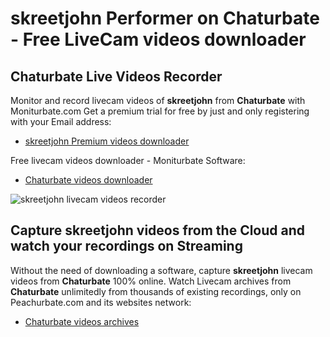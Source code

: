 # skreetjohn Performer on Chaturbate - Free LiveCam videos downloader

## Chaturbate Live Videos Recorder

Monitor and record livecam videos of **skreetjohn** from **Chaturbate** with Moniturbate.com
Get a premium trial for free by just and only registering with your Email address:
* [skreetjohn Premium videos downloader](https://moniturbate.com/request-demo-licence-key.html)

Free livecam videos downloader - Moniturbate Software:
* [Chaturbate videos downloader](https://moniturbate.com/moniturbate-download-software.html)

![skreetjohn livecam videos recorder](https://peachurnet.com/templates/moniturbate-software.png)


## Capture skreetjohn videos from the Cloud and watch your recordings on Streaming

Without the need of downloading a software, capture **skreetjohn** livecam videos from **Chaturbate** 100% online.
Watch Livecam archives from **Chaturbate** unlimitedly from thousands of existing recordings, only on Peachurbate.com and its websites network:
* [Chaturbate videos archives](https://peachurnet.com/)